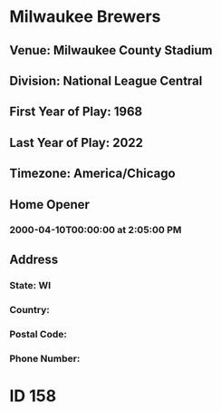 # Milwaukee Brewers
## Venue: Milwaukee County Stadium
## Division: National League Central
## First Year of Play: 1968
## Last Year of Play: 2022
## Timezone: America/Chicago
## Home Opener
### 2000-04-10T00:00:00 at 2:05:00 PM
## Address
### 
### State: WI
### Country: 
### Postal Code: 
### Phone Number: 
# ID 158